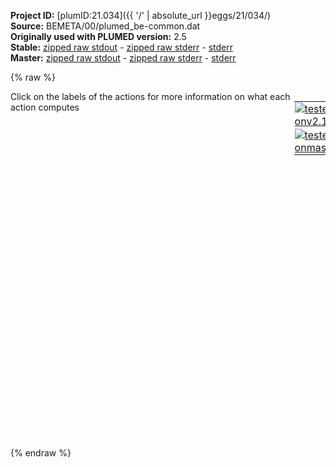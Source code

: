 **Project ID:** [plumID:21.034]({{ '/' | absolute_url }}eggs/21/034/)  
**Source:** BEMETA/00/plumed_be-common.dat  
**Originally used with PLUMED version:** 2.5  
**Stable:** [zipped raw stdout](plumed_be-common.dat.plumed.stdout.txt.zip) - [zipped raw stderr](plumed_be-common.dat.plumed.stderr.txt.zip) - [stderr](plumed_be-common.dat.plumed.stderr)  
**Master:** [zipped raw stdout](plumed_be-common.dat.plumed_master.stdout.txt.zip) - [zipped raw stderr](plumed_be-common.dat.plumed_master.stderr.txt.zip) - [stderr](plumed_be-common.dat.plumed_master.stderr)  

{% raw %}
<div style="width: 100%; float:left">
<div style="width: 90%; float:left" id="value_details_data/BEMETA/00/plumed_be-common.dat"> Click on the labels of the actions for more information on what each action computes </div>
<div style="width: 10%; float:left"><table><tr><td style="padding:1px"><a href="plumed_be-common.dat.plumed.stderr"><img src="https://img.shields.io/badge/v2.10-passing-green.svg" alt="tested onv2.10" /></a></td></tr><tr><td style="padding:1px"><a href="plumed_be-common.dat.plumed_master.stderr"><img src="https://img.shields.io/badge/master-passing-green.svg" alt="tested onmaster" /></a></td></tr></table></div></div>
<pre style="width=97%;">
<span class="plumedtooltip" style="color:green">RANDOM_EXCHANGES<span class="right">Set random pattern for exchanges. <a href="https://www.plumed.org/doc-master/user-doc/html/_r_a_n_d_o_m__e_x_c_h_a_n_g_e_s.html" style="color:green">More details</a><i></i></span></span>
<br/><span style="display:none;" id="data/BEMETA/00/plumed_be-common.dat">The RANDOM_EXCHANGES action with label <b></b> calculates something</span><b name="data/BEMETA/00/plumed_be-common.datdih-000-01" onclick='showPath("data/BEMETA/00/plumed_be-common.dat","data/BEMETA/00/plumed_be-common.datdih-000-01","data/BEMETA/00/plumed_be-common.datdih-000-01","black")'>dih-000-01</b><span style="display:none;" id="data/BEMETA/00/plumed_be-common.datdih-000-01">The TORSION action with label <b>dih-000-01</b> calculates the following quantities:<table  align="center" frame="void" width="95%" cellpadding="5%"><tr><td width="5%"><b> Quantity </b>  </td><td width="5%"><b> Type </b>  </td><td><b> Description </b> </td></tr><tr><td width="5%">dih-000-01</td><td width="5%"><font color="black">scalar</font></td><td>the TORSION involving these atoms</td></tr></table></span>: <span class="plumedtooltip" style="color:green">TORSION<span class="right">Calculate a torsional angle. <a href="https://www.plumed.org/doc-master/user-doc/html/_t_o_r_s_i_o_n.html" style="color:green">More details</a><i></i></span></span> <span class="plumedtooltip">ATOMS<span class="right">the four atoms involved in the torsional angle<i></i></span></span>=1,5,22,24
<b name="data/BEMETA/00/plumed_be-common.datdih-001-00" onclick='showPath("data/BEMETA/00/plumed_be-common.dat","data/BEMETA/00/plumed_be-common.datdih-001-00","data/BEMETA/00/plumed_be-common.datdih-001-00","black")'>dih-001-00</b><span style="display:none;" id="data/BEMETA/00/plumed_be-common.datdih-001-00">The TORSION action with label <b>dih-001-00</b> calculates the following quantities:<table  align="center" frame="void" width="95%" cellpadding="5%"><tr><td width="5%"><b> Quantity </b>  </td><td width="5%"><b> Type </b>  </td><td><b> Description </b> </td></tr><tr><td width="5%">dih-001-00</td><td width="5%"><font color="black">scalar</font></td><td>the TORSION involving these atoms</td></tr></table></span>: <span class="plumedtooltip" style="color:green">TORSION<span class="right">Calculate a torsional angle. <a href="https://www.plumed.org/doc-master/user-doc/html/_t_o_r_s_i_o_n.html" style="color:green">More details</a><i></i></span></span> <span class="plumedtooltip">ATOMS<span class="right">the four atoms involved in the torsional angle<i></i></span></span>=22,24,26,43
<b name="data/BEMETA/00/plumed_be-common.datdih-001-01" onclick='showPath("data/BEMETA/00/plumed_be-common.dat","data/BEMETA/00/plumed_be-common.datdih-001-01","data/BEMETA/00/plumed_be-common.datdih-001-01","black")'>dih-001-01</b><span style="display:none;" id="data/BEMETA/00/plumed_be-common.datdih-001-01">The TORSION action with label <b>dih-001-01</b> calculates the following quantities:<table  align="center" frame="void" width="95%" cellpadding="5%"><tr><td width="5%"><b> Quantity </b>  </td><td width="5%"><b> Type </b>  </td><td><b> Description </b> </td></tr><tr><td width="5%">dih-001-01</td><td width="5%"><font color="black">scalar</font></td><td>the TORSION involving these atoms</td></tr></table></span>: <span class="plumedtooltip" style="color:green">TORSION<span class="right">Calculate a torsional angle. <a href="https://www.plumed.org/doc-master/user-doc/html/_t_o_r_s_i_o_n.html" style="color:green">More details</a><i></i></span></span> <span class="plumedtooltip">ATOMS<span class="right">the four atoms involved in the torsional angle<i></i></span></span>=24,26,43,45
<b name="data/BEMETA/00/plumed_be-common.datdih-002-00" onclick='showPath("data/BEMETA/00/plumed_be-common.dat","data/BEMETA/00/plumed_be-common.datdih-002-00","data/BEMETA/00/plumed_be-common.datdih-002-00","black")'>dih-002-00</b><span style="display:none;" id="data/BEMETA/00/plumed_be-common.datdih-002-00">The TORSION action with label <b>dih-002-00</b> calculates the following quantities:<table  align="center" frame="void" width="95%" cellpadding="5%"><tr><td width="5%"><b> Quantity </b>  </td><td width="5%"><b> Type </b>  </td><td><b> Description </b> </td></tr><tr><td width="5%">dih-002-00</td><td width="5%"><font color="black">scalar</font></td><td>the TORSION involving these atoms</td></tr></table></span>: <span class="plumedtooltip" style="color:green">TORSION<span class="right">Calculate a torsional angle. <a href="https://www.plumed.org/doc-master/user-doc/html/_t_o_r_s_i_o_n.html" style="color:green">More details</a><i></i></span></span> <span class="plumedtooltip">ATOMS<span class="right">the four atoms involved in the torsional angle<i></i></span></span>=43,45,47,55
<b name="data/BEMETA/00/plumed_be-common.datdih-002-01" onclick='showPath("data/BEMETA/00/plumed_be-common.dat","data/BEMETA/00/plumed_be-common.datdih-002-01","data/BEMETA/00/plumed_be-common.datdih-002-01","black")'>dih-002-01</b><span style="display:none;" id="data/BEMETA/00/plumed_be-common.datdih-002-01">The TORSION action with label <b>dih-002-01</b> calculates the following quantities:<table  align="center" frame="void" width="95%" cellpadding="5%"><tr><td width="5%"><b> Quantity </b>  </td><td width="5%"><b> Type </b>  </td><td><b> Description </b> </td></tr><tr><td width="5%">dih-002-01</td><td width="5%"><font color="black">scalar</font></td><td>the TORSION involving these atoms</td></tr></table></span>: <span class="plumedtooltip" style="color:green">TORSION<span class="right">Calculate a torsional angle. <a href="https://www.plumed.org/doc-master/user-doc/html/_t_o_r_s_i_o_n.html" style="color:green">More details</a><i></i></span></span> <span class="plumedtooltip">ATOMS<span class="right">the four atoms involved in the torsional angle<i></i></span></span>=45,47,55,57
<b name="data/BEMETA/00/plumed_be-common.datdih-003-00" onclick='showPath("data/BEMETA/00/plumed_be-common.dat","data/BEMETA/00/plumed_be-common.datdih-003-00","data/BEMETA/00/plumed_be-common.datdih-003-00","black")'>dih-003-00</b><span style="display:none;" id="data/BEMETA/00/plumed_be-common.datdih-003-00">The TORSION action with label <b>dih-003-00</b> calculates the following quantities:<table  align="center" frame="void" width="95%" cellpadding="5%"><tr><td width="5%"><b> Quantity </b>  </td><td width="5%"><b> Type </b>  </td><td><b> Description </b> </td></tr><tr><td width="5%">dih-003-00</td><td width="5%"><font color="black">scalar</font></td><td>the TORSION involving these atoms</td></tr></table></span>: <span class="plumedtooltip" style="color:green">TORSION<span class="right">Calculate a torsional angle. <a href="https://www.plumed.org/doc-master/user-doc/html/_t_o_r_s_i_o_n.html" style="color:green">More details</a><i></i></span></span> <span class="plumedtooltip">ATOMS<span class="right">the four atoms involved in the torsional angle<i></i></span></span>=55,57,61,69
<b name="data/BEMETA/00/plumed_be-common.datdih-003-01" onclick='showPath("data/BEMETA/00/plumed_be-common.dat","data/BEMETA/00/plumed_be-common.datdih-003-01","data/BEMETA/00/plumed_be-common.datdih-003-01","black")'>dih-003-01</b><span style="display:none;" id="data/BEMETA/00/plumed_be-common.datdih-003-01">The TORSION action with label <b>dih-003-01</b> calculates the following quantities:<table  align="center" frame="void" width="95%" cellpadding="5%"><tr><td width="5%"><b> Quantity </b>  </td><td width="5%"><b> Type </b>  </td><td><b> Description </b> </td></tr><tr><td width="5%">dih-003-01</td><td width="5%"><font color="black">scalar</font></td><td>the TORSION involving these atoms</td></tr></table></span>: <span class="plumedtooltip" style="color:green">TORSION<span class="right">Calculate a torsional angle. <a href="https://www.plumed.org/doc-master/user-doc/html/_t_o_r_s_i_o_n.html" style="color:green">More details</a><i></i></span></span> <span class="plumedtooltip">ATOMS<span class="right">the four atoms involved in the torsional angle<i></i></span></span>=57,61,69,71
<b name="data/BEMETA/00/plumed_be-common.datdih-004-00" onclick='showPath("data/BEMETA/00/plumed_be-common.dat","data/BEMETA/00/plumed_be-common.datdih-004-00","data/BEMETA/00/plumed_be-common.datdih-004-00","black")'>dih-004-00</b><span style="display:none;" id="data/BEMETA/00/plumed_be-common.datdih-004-00">The TORSION action with label <b>dih-004-00</b> calculates the following quantities:<table  align="center" frame="void" width="95%" cellpadding="5%"><tr><td width="5%"><b> Quantity </b>  </td><td width="5%"><b> Type </b>  </td><td><b> Description </b> </td></tr><tr><td width="5%">dih-004-00</td><td width="5%"><font color="black">scalar</font></td><td>the TORSION involving these atoms</td></tr></table></span>: <span class="plumedtooltip" style="color:green">TORSION<span class="right">Calculate a torsional angle. <a href="https://www.plumed.org/doc-master/user-doc/html/_t_o_r_s_i_o_n.html" style="color:green">More details</a><i></i></span></span> <span class="plumedtooltip">ATOMS<span class="right">the four atoms involved in the torsional angle<i></i></span></span>=69,71,73,84
<b name="data/BEMETA/00/plumed_be-common.datdih-004-01" onclick='showPath("data/BEMETA/00/plumed_be-common.dat","data/BEMETA/00/plumed_be-common.datdih-004-01","data/BEMETA/00/plumed_be-common.datdih-004-01","black")'>dih-004-01</b><span style="display:none;" id="data/BEMETA/00/plumed_be-common.datdih-004-01">The TORSION action with label <b>dih-004-01</b> calculates the following quantities:<table  align="center" frame="void" width="95%" cellpadding="5%"><tr><td width="5%"><b> Quantity </b>  </td><td width="5%"><b> Type </b>  </td><td><b> Description </b> </td></tr><tr><td width="5%">dih-004-01</td><td width="5%"><font color="black">scalar</font></td><td>the TORSION involving these atoms</td></tr></table></span>: <span class="plumedtooltip" style="color:green">TORSION<span class="right">Calculate a torsional angle. <a href="https://www.plumed.org/doc-master/user-doc/html/_t_o_r_s_i_o_n.html" style="color:green">More details</a><i></i></span></span> <span class="plumedtooltip">ATOMS<span class="right">the four atoms involved in the torsional angle<i></i></span></span>=71,73,84,86
<b name="data/BEMETA/00/plumed_be-common.datdih-005-00" onclick='showPath("data/BEMETA/00/plumed_be-common.dat","data/BEMETA/00/plumed_be-common.datdih-005-00","data/BEMETA/00/plumed_be-common.datdih-005-00","black")'>dih-005-00</b><span style="display:none;" id="data/BEMETA/00/plumed_be-common.datdih-005-00">The TORSION action with label <b>dih-005-00</b> calculates the following quantities:<table  align="center" frame="void" width="95%" cellpadding="5%"><tr><td width="5%"><b> Quantity </b>  </td><td width="5%"><b> Type </b>  </td><td><b> Description </b> </td></tr><tr><td width="5%">dih-005-00</td><td width="5%"><font color="black">scalar</font></td><td>the TORSION involving these atoms</td></tr></table></span>: <span class="plumedtooltip" style="color:green">TORSION<span class="right">Calculate a torsional angle. <a href="https://www.plumed.org/doc-master/user-doc/html/_t_o_r_s_i_o_n.html" style="color:green">More details</a><i></i></span></span> <span class="plumedtooltip">ATOMS<span class="right">the four atoms involved in the torsional angle<i></i></span></span>=84,86,88,98
<b name="data/BEMETA/00/plumed_be-common.datdih-005-01" onclick='showPath("data/BEMETA/00/plumed_be-common.dat","data/BEMETA/00/plumed_be-common.datdih-005-01","data/BEMETA/00/plumed_be-common.datdih-005-01","black")'>dih-005-01</b><span style="display:none;" id="data/BEMETA/00/plumed_be-common.datdih-005-01">The TORSION action with label <b>dih-005-01</b> calculates the following quantities:<table  align="center" frame="void" width="95%" cellpadding="5%"><tr><td width="5%"><b> Quantity </b>  </td><td width="5%"><b> Type </b>  </td><td><b> Description </b> </td></tr><tr><td width="5%">dih-005-01</td><td width="5%"><font color="black">scalar</font></td><td>the TORSION involving these atoms</td></tr></table></span>: <span class="plumedtooltip" style="color:green">TORSION<span class="right">Calculate a torsional angle. <a href="https://www.plumed.org/doc-master/user-doc/html/_t_o_r_s_i_o_n.html" style="color:green">More details</a><i></i></span></span> <span class="plumedtooltip">ATOMS<span class="right">the four atoms involved in the torsional angle<i></i></span></span>=86,88,98,100
<b name="data/BEMETA/00/plumed_be-common.datdih-006-00" onclick='showPath("data/BEMETA/00/plumed_be-common.dat","data/BEMETA/00/plumed_be-common.datdih-006-00","data/BEMETA/00/plumed_be-common.datdih-006-00","black")'>dih-006-00</b><span style="display:none;" id="data/BEMETA/00/plumed_be-common.datdih-006-00">The TORSION action with label <b>dih-006-00</b> calculates the following quantities:<table  align="center" frame="void" width="95%" cellpadding="5%"><tr><td width="5%"><b> Quantity </b>  </td><td width="5%"><b> Type </b>  </td><td><b> Description </b> </td></tr><tr><td width="5%">dih-006-00</td><td width="5%"><font color="black">scalar</font></td><td>the TORSION involving these atoms</td></tr></table></span>: <span class="plumedtooltip" style="color:green">TORSION<span class="right">Calculate a torsional angle. <a href="https://www.plumed.org/doc-master/user-doc/html/_t_o_r_s_i_o_n.html" style="color:green">More details</a><i></i></span></span> <span class="plumedtooltip">ATOMS<span class="right">the four atoms involved in the torsional angle<i></i></span></span>=98,100,102,105
<b name="data/BEMETA/00/plumed_be-common.datdih-006-01" onclick='showPath("data/BEMETA/00/plumed_be-common.dat","data/BEMETA/00/plumed_be-common.datdih-006-01","data/BEMETA/00/plumed_be-common.datdih-006-01","black")'>dih-006-01</b><span style="display:none;" id="data/BEMETA/00/plumed_be-common.datdih-006-01">The TORSION action with label <b>dih-006-01</b> calculates the following quantities:<table  align="center" frame="void" width="95%" cellpadding="5%"><tr><td width="5%"><b> Quantity </b>  </td><td width="5%"><b> Type </b>  </td><td><b> Description </b> </td></tr><tr><td width="5%">dih-006-01</td><td width="5%"><font color="black">scalar</font></td><td>the TORSION involving these atoms</td></tr></table></span>: <span class="plumedtooltip" style="color:green">TORSION<span class="right">Calculate a torsional angle. <a href="https://www.plumed.org/doc-master/user-doc/html/_t_o_r_s_i_o_n.html" style="color:green">More details</a><i></i></span></span> <span class="plumedtooltip">ATOMS<span class="right">the four atoms involved in the torsional angle<i></i></span></span>=100,102,105,107
<b name="data/BEMETA/00/plumed_be-common.datdih-007-00" onclick='showPath("data/BEMETA/00/plumed_be-common.dat","data/BEMETA/00/plumed_be-common.datdih-007-00","data/BEMETA/00/plumed_be-common.datdih-007-00","black")'>dih-007-00</b><span style="display:none;" id="data/BEMETA/00/plumed_be-common.datdih-007-00">The TORSION action with label <b>dih-007-00</b> calculates the following quantities:<table  align="center" frame="void" width="95%" cellpadding="5%"><tr><td width="5%"><b> Quantity </b>  </td><td width="5%"><b> Type </b>  </td><td><b> Description </b> </td></tr><tr><td width="5%">dih-007-00</td><td width="5%"><font color="black">scalar</font></td><td>the TORSION involving these atoms</td></tr></table></span>: <span class="plumedtooltip" style="color:green">TORSION<span class="right">Calculate a torsional angle. <a href="https://www.plumed.org/doc-master/user-doc/html/_t_o_r_s_i_o_n.html" style="color:green">More details</a><i></i></span></span> <span class="plumedtooltip">ATOMS<span class="right">the four atoms involved in the torsional angle<i></i></span></span>=105,107,109,119
<b name="data/BEMETA/00/plumed_be-common.datdih-007-01" onclick='showPath("data/BEMETA/00/plumed_be-common.dat","data/BEMETA/00/plumed_be-common.datdih-007-01","data/BEMETA/00/plumed_be-common.datdih-007-01","black")'>dih-007-01</b><span style="display:none;" id="data/BEMETA/00/plumed_be-common.datdih-007-01">The TORSION action with label <b>dih-007-01</b> calculates the following quantities:<table  align="center" frame="void" width="95%" cellpadding="5%"><tr><td width="5%"><b> Quantity </b>  </td><td width="5%"><b> Type </b>  </td><td><b> Description </b> </td></tr><tr><td width="5%">dih-007-01</td><td width="5%"><font color="black">scalar</font></td><td>the TORSION involving these atoms</td></tr></table></span>: <span class="plumedtooltip" style="color:green">TORSION<span class="right">Calculate a torsional angle. <a href="https://www.plumed.org/doc-master/user-doc/html/_t_o_r_s_i_o_n.html" style="color:green">More details</a><i></i></span></span> <span class="plumedtooltip">ATOMS<span class="right">the four atoms involved in the torsional angle<i></i></span></span>=107,109,119,121
<b name="data/BEMETA/00/plumed_be-common.datdih-008-00" onclick='showPath("data/BEMETA/00/plumed_be-common.dat","data/BEMETA/00/plumed_be-common.datdih-008-00","data/BEMETA/00/plumed_be-common.datdih-008-00","black")'>dih-008-00</b><span style="display:none;" id="data/BEMETA/00/plumed_be-common.datdih-008-00">The TORSION action with label <b>dih-008-00</b> calculates the following quantities:<table  align="center" frame="void" width="95%" cellpadding="5%"><tr><td width="5%"><b> Quantity </b>  </td><td width="5%"><b> Type </b>  </td><td><b> Description </b> </td></tr><tr><td width="5%">dih-008-00</td><td width="5%"><font color="black">scalar</font></td><td>the TORSION involving these atoms</td></tr></table></span>: <span class="plumedtooltip" style="color:green">TORSION<span class="right">Calculate a torsional angle. <a href="https://www.plumed.org/doc-master/user-doc/html/_t_o_r_s_i_o_n.html" style="color:green">More details</a><i></i></span></span> <span class="plumedtooltip">ATOMS<span class="right">the four atoms involved in the torsional angle<i></i></span></span>=119,121,123,143
<b name="data/BEMETA/00/plumed_be-common.datdih-008-01" onclick='showPath("data/BEMETA/00/plumed_be-common.dat","data/BEMETA/00/plumed_be-common.datdih-008-01","data/BEMETA/00/plumed_be-common.datdih-008-01","black")'>dih-008-01</b><span style="display:none;" id="data/BEMETA/00/plumed_be-common.datdih-008-01">The TORSION action with label <b>dih-008-01</b> calculates the following quantities:<table  align="center" frame="void" width="95%" cellpadding="5%"><tr><td width="5%"><b> Quantity </b>  </td><td width="5%"><b> Type </b>  </td><td><b> Description </b> </td></tr><tr><td width="5%">dih-008-01</td><td width="5%"><font color="black">scalar</font></td><td>the TORSION involving these atoms</td></tr></table></span>: <span class="plumedtooltip" style="color:green">TORSION<span class="right">Calculate a torsional angle. <a href="https://www.plumed.org/doc-master/user-doc/html/_t_o_r_s_i_o_n.html" style="color:green">More details</a><i></i></span></span> <span class="plumedtooltip">ATOMS<span class="right">the four atoms involved in the torsional angle<i></i></span></span>=121,123,143,145
<b name="data/BEMETA/00/plumed_be-common.datdih-009-00" onclick='showPath("data/BEMETA/00/plumed_be-common.dat","data/BEMETA/00/plumed_be-common.datdih-009-00","data/BEMETA/00/plumed_be-common.datdih-009-00","black")'>dih-009-00</b><span style="display:none;" id="data/BEMETA/00/plumed_be-common.datdih-009-00">The TORSION action with label <b>dih-009-00</b> calculates the following quantities:<table  align="center" frame="void" width="95%" cellpadding="5%"><tr><td width="5%"><b> Quantity </b>  </td><td width="5%"><b> Type </b>  </td><td><b> Description </b> </td></tr><tr><td width="5%">dih-009-00</td><td width="5%"><font color="black">scalar</font></td><td>the TORSION involving these atoms</td></tr></table></span>: <span class="plumedtooltip" style="color:green">TORSION<span class="right">Calculate a torsional angle. <a href="https://www.plumed.org/doc-master/user-doc/html/_t_o_r_s_i_o_n.html" style="color:green">More details</a><i></i></span></span> <span class="plumedtooltip">ATOMS<span class="right">the four atoms involved in the torsional angle<i></i></span></span>=143,145,147,164


<span class="plumedtooltip" style="color:green">PRINT<span class="right">Print quantities to a file. <a href="https://www.plumed.org/doc-master/user-doc/html/_p_r_i_n_t.html" style="color:green">More details</a><i></i></span></span> <span class="plumedtooltip">STRIDE<span class="right"> the frequency with which the quantities of interest should be output<i></i></span></span>=250 <span class="plumedtooltip">ARG<span class="right">the labels of the values that you would like to print to the file<i></i></span></span>=<b name="data/BEMETA/00/plumed_be-common.datdih-000-01">dih-000-01</b>,<b name="data/BEMETA/00/plumed_be-common.datdih-001-00">dih-001-00</b>,<b name="data/BEMETA/00/plumed_be-common.datdih-001-01">dih-001-01</b>,<b name="data/BEMETA/00/plumed_be-common.datdih-002-00">dih-002-00</b>,<b name="data/BEMETA/00/plumed_be-common.datdih-002-01">dih-002-01</b>,<b name="data/BEMETA/00/plumed_be-common.datdih-003-00">dih-003-00</b>,<b name="data/BEMETA/00/plumed_be-common.datdih-003-01">dih-003-01</b>,<b name="data/BEMETA/00/plumed_be-common.datdih-004-00">dih-004-00</b>,<b name="data/BEMETA/00/plumed_be-common.datdih-004-01">dih-004-01</b>,<b name="data/BEMETA/00/plumed_be-common.datdih-005-00">dih-005-00</b>,<b name="data/BEMETA/00/plumed_be-common.datdih-005-01">dih-005-01</b>,<b name="data/BEMETA/00/plumed_be-common.datdih-006-00">dih-006-00</b>,<b name="data/BEMETA/00/plumed_be-common.datdih-006-01">dih-006-01</b>,<b name="data/BEMETA/00/plumed_be-common.datdih-007-00">dih-007-00</b>,<b name="data/BEMETA/00/plumed_be-common.datdih-007-01">dih-007-01</b>,<b name="data/BEMETA/00/plumed_be-common.datdih-008-00">dih-008-00</b>,<b name="data/BEMETA/00/plumed_be-common.datdih-008-01">dih-008-01</b>,<b name="data/BEMETA/00/plumed_be-common.datdih-009-00">dih-009-00</b> <span class="plumedtooltip">FILE<span class="right">the name of the file on which to output these quantities<i></i></span></span>=COLVAR
</pre>
{% endraw %}
